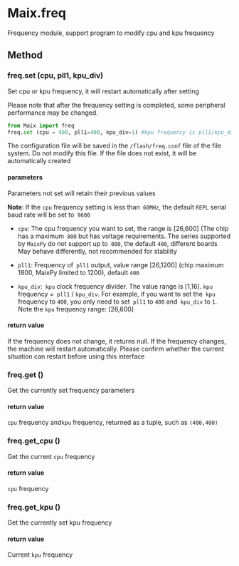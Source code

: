 Maix.freq
=========

Frequency module, support program to modify cpu and kpu frequency

## Method



### freq.set (cpu, pll1, kpu_div)

Set cpu or kpu frequency, it will restart automatically after setting

Please note that after the frequency setting is completed, some peripheral performance may be changed.

```python
from Maix import freq
freq.set (cpu = 400, pll1=400, kpu_div=1) #kpu frequency is pll1/kpu_div
```

The configuration file will be saved in the `/flash/freq.conf` file of the file system. Do not modify this file. If the file does not exist, it will be automatically created

#### parameters

Parameters not set will retain their previous values

**Note**: If the `cpu` frequency setting is less than` 60MHz`, the default `REPL` serial baud rate will be set to` 9600`

* `cpu`: The cpu frequency you want to set, the range is [26,600] (The chip has a maximum` 800` but has voltage requirements. The series supported by `MaixPy` do not support up to` 800`, the default `400`, different boards May behave differently, not recommended for stability

* `pll1`: Frequency of` pll1` output, value range [26,1200] (chip maximum 1800, MaixPy limited to 1200), default `400`

* `kpu_div`:` kpu` clock frequency divider. The value range is [1,16]. `kpu` frequency =` pll1` / `kpu_div`. For example, if you want to set the` kpu` frequency to `400`, you only need to set` pll1` to `400` and` kpu_div` to `1`. Note the `kpu` frequency range: [26,600]

#### return value

If the frequency does not change, it returns null.
If the frequency changes, the machine will restart automatically. Please confirm whether the current situation can restart before using this interface


### freq.get ()

Get the currently set frequency parameters

#### return value

`cpu` frequency and`kpu` frequency, returned as a tuple, such as `(400,400)`

### freq.get_cpu ()

Get the current `cpu` frequency

#### return value

`cpu` frequency


### freq.get_kpu ()

Get the currently set kpu frequency

#### return value

Current `kpu` frequency

